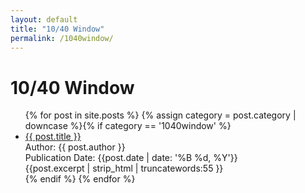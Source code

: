 ```yaml
---
layout: default
title: "10/40 Window"
permalink: /1040window/
---
```

<h1 class="category-title">10/40 Window</h1>
<ul>
  {% for post in site.posts %}
    {% assign category = post.category | downcase %}{% if category == '1040window' %}
      <li class="article-list">
        <a href="{{ post.url | prepend: site.baseurl }}">{{ post.title }}</a><br>
        <div class="author">Author: {{ post.author }}</div>
        <div class="publication-date">Publication Date: <time datetime="{{post.date | date: '%F'}}">{{post.date | date: '%B %d, %Y'}}</time></div>
        <div class="excerpt">{{post.excerpt | strip_html | truncatewords:55 }}</div>
      </li>
    {% endif %}
  {% endfor %}
</ul>
